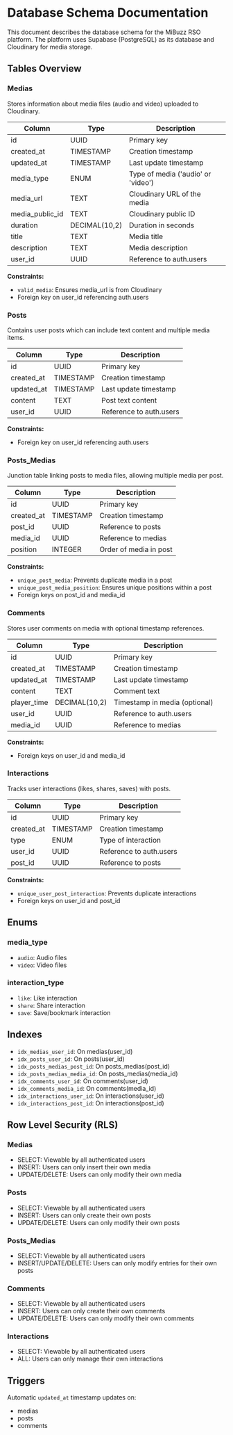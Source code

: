 # Database Schema Documentation

This document describes the database schema for the MiBuzz RSO platform. The platform uses Supabase (PostgreSQL) as its database and Cloudinary for media storage.

## Tables Overview

### Medias
Stores information about media files (audio and video) uploaded to Cloudinary.

| Column | Type | Description |
|--------|------|-------------|
| id | UUID | Primary key |
| created_at | TIMESTAMP | Creation timestamp |
| updated_at | TIMESTAMP | Last update timestamp |
| media_type | ENUM | Type of media ('audio' or 'video') |
| media_url | TEXT | Cloudinary URL of the media |
| media_public_id | TEXT | Cloudinary public ID |
| duration | DECIMAL(10,2) | Duration in seconds |
| title | TEXT | Media title |
| description | TEXT | Media description |
| user_id | UUID | Reference to auth.users |

**Constraints:**
- `valid_media`: Ensures media_url is from Cloudinary
- Foreign key on user_id referencing auth.users

### Posts
Contains user posts which can include text content and multiple media items.

| Column | Type | Description |
|--------|------|-------------|
| id | UUID | Primary key |
| created_at | TIMESTAMP | Creation timestamp |
| updated_at | TIMESTAMP | Last update timestamp |
| content | TEXT | Post text content |
| user_id | UUID | Reference to auth.users |

**Constraints:**
- Foreign key on user_id referencing auth.users

### Posts_Medias
Junction table linking posts to media files, allowing multiple media per post.

| Column | Type | Description |
|--------|------|-------------|
| id | UUID | Primary key |
| created_at | TIMESTAMP | Creation timestamp |
| post_id | UUID | Reference to posts |
| media_id | UUID | Reference to medias |
| position | INTEGER | Order of media in post |

**Constraints:**
- `unique_post_media`: Prevents duplicate media in a post
- `unique_post_media_position`: Ensures unique positions within a post
- Foreign keys on post_id and media_id

### Comments
Stores user comments on media with optional timestamp references.

| Column | Type | Description |
|--------|------|-------------|
| id | UUID | Primary key |
| created_at | TIMESTAMP | Creation timestamp |
| updated_at | TIMESTAMP | Last update timestamp |
| content | TEXT | Comment text |
| player_time | DECIMAL(10,2) | Timestamp in media (optional) |
| user_id | UUID | Reference to auth.users |
| media_id | UUID | Reference to medias |

**Constraints:**
- Foreign keys on user_id and media_id

### Interactions
Tracks user interactions (likes, shares, saves) with posts.

| Column | Type | Description |
|--------|------|-------------|
| id | UUID | Primary key |
| created_at | TIMESTAMP | Creation timestamp |
| type | ENUM | Type of interaction |
| user_id | UUID | Reference to auth.users |
| post_id | UUID | Reference to posts |

**Constraints:**
- `unique_user_post_interaction`: Prevents duplicate interactions
- Foreign keys on user_id and post_id

## Enums

### media_type
- `audio`: Audio files
- `video`: Video files

### interaction_type
- `like`: Like interaction
- `share`: Share interaction
- `save`: Save/bookmark interaction

## Indexes
- `idx_medias_user_id`: On medias(user_id)
- `idx_posts_user_id`: On posts(user_id)
- `idx_posts_medias_post_id`: On posts_medias(post_id)
- `idx_posts_medias_media_id`: On posts_medias(media_id)
- `idx_comments_user_id`: On comments(user_id)
- `idx_comments_media_id`: On comments(media_id)
- `idx_interactions_user_id`: On interactions(user_id)
- `idx_interactions_post_id`: On interactions(post_id)

## Row Level Security (RLS)

### Medias
- SELECT: Viewable by all authenticated users
- INSERT: Users can only insert their own media
- UPDATE/DELETE: Users can only modify their own media

### Posts
- SELECT: Viewable by all authenticated users
- INSERT: Users can only create their own posts
- UPDATE/DELETE: Users can only modify their own posts

### Posts_Medias
- SELECT: Viewable by all authenticated users
- INSERT/UPDATE/DELETE: Users can only modify entries for their own posts

### Comments
- SELECT: Viewable by all authenticated users
- INSERT: Users can only create their own comments
- UPDATE/DELETE: Users can only modify their own comments

### Interactions
- SELECT: Viewable by all authenticated users
- ALL: Users can only manage their own interactions

## Triggers
Automatic `updated_at` timestamp updates on:
- medias
- posts
- comments

